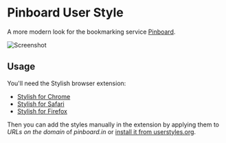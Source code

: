 # Pinboard User Style

A more modern look for the bookmarking service [Pinboard](https://pinboard.in).

![Screenshot](https://bytebucket.org/brendanmurty/pinboard-user-style/raw/master/screenshot.png)

## Usage

You'll need the Stylish browser extension:
 * [Stylish for Chrome](https://chrome.google.com/webstore/detail/stylish/fjnbnpbmkenffdnngjfgmeleoegfcffe)
 * [Stylish for Safari](http://sobolev.us/stylish/)
 * [Stylish for Firefox](https://addons.mozilla.org/fr/firefox/addon/stylish/)

Then you can add the styles manually in the extension by applying them to *URLs on the domain* of *pinboard.in* or [install it from userstyles.org](https://userstyles.org/styles/113497/modern-pinboard-style).
